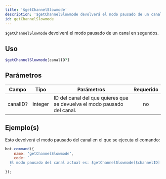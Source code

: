 ```yaml
---
title: '$getChannelSlowmode'
description: '$getChannelSlowmode devolverá el modo pausado de un canal en segundos.'
id: getChannelSlowmode
---
```


`$getChannelSlowmode` devolverá el modo pausado de un canal en segundos.

## Uso

```php
$getChannelSlowmode[canalID?]
```

## Parámetros

| Campo    | Tipo    | Parámetros                                                              | Requerido |
| -------- | ------- | ----------------------------------------------------------------------- |:---------:|
| canalID? | integer | ID del canal del que quieres que se devuelva el modo pausado del canal. |    no     |

## Ejemplo(s)

Esto devolverá el modo pausado del canal en el que se ejecuta el comando:

```javascript
bot.command({
    name: 'getChannelSlowmode',
    code: `
  El modo pausado del canal actual es: $getChannelSlowmode[$channelID] segundos
  `
});
```